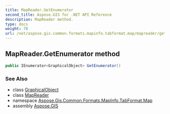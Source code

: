 ```yaml
---
title: MapReader.GetEnumerator
second_title: Aspose.GIS for .NET API Reference
description: MapReader method. 
type: docs
weight: 70
url: /net/aspose.gis.common.formats.mapinfo.tabformat.map/mapreader/getenumerator/
---
```

## MapReader.GetEnumerator method

```csharp
public IEnumerator<GraphicalObject> GetEnumerator()
```

### See Also

* class [GraphicalObject](../../../aspose.gis.common.formats.mapinfo.graphicalobjects/graphicalobject/)
* class [MapReader](../)
* namespace [Aspose.Gis.Common.Formats.MapInfo.TabFormat.Map](../../mapreader/)
* assembly [Aspose.GIS](../../../)



